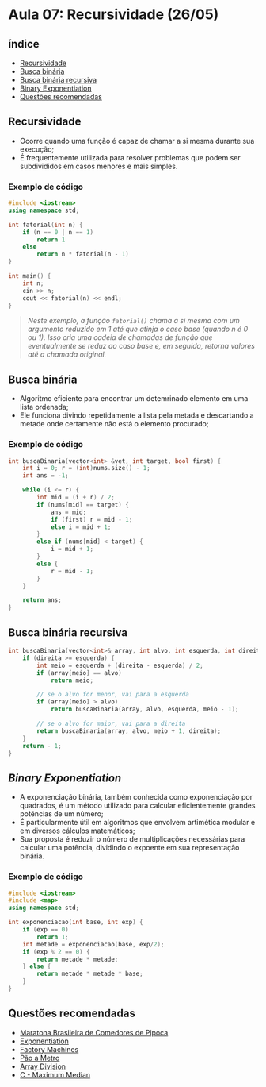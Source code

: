 # Aula 07: Recursividade (26/05)

## índice

- [Recursividade](#recursividade)
- [Busca binária](#busca-binária)
- [Busca binária recursiva](#busca-binária-recursiva)
- [Binary Exponentiation](#binary-exponentiation)
- [Questões recomendadas](#questões-recomendadas)

## Recursividade

- Ocorre quando uma função é capaz de chamar a si mesma durante sua execução;
- É frequentemente utilizada para resolver problemas que podem ser subdivididos em casos menores e mais simples.

### Exemplo de código

```cpp
#include <iostream>
using namespace std;

int fatorial(int n) {
    if (n == 0 | n == 1)
        return 1
    else
        return n * fatorial(n - 1)
}

int main() {
    int n;
    cin >> n;
    cout << fatorial(n) << endl;
}
```

> *Neste exemplo, a função `fatorial()` chama a si mesma com um argumento reduzido em 1 até que atinja o caso base (quando n é 0 ou 1). Isso cria uma cadeia de chamadas de função que eventualmente se reduz ao caso base e, em seguida, retorna valores até a chamada original.*

## Busca binária

- Algoritmo eficiente para encontrar um detemrinado elemento em uma lista ordenada;
- Ele funciona divindo repetidamente a lista pela metada e descartando a metade onde certamente não está o elemento procurado;

### Exemplo de código

```cpp
int buscaBinaria(vector<int> &vet, int target, bool first) {
    int i = 0; r = (int)nums.size() - 1;
    int ans = -1;

    while (i <= r) {
        int mid = (i + r) / 2;
        if (nums[mid] == target) {
            ans = mid;
            if (first) r = mid - 1;
            else i = mid + 1;
        }
        else if (nums[mid] < target) {
            i = mid + 1;
        }
        else {
            r = mid - 1;
        }
    }

    return ans;
}
```

## Busca binária recursiva

```cpp
int buscaBinaria(vector<int>& array, int alvo, int esquerda, int direita) {
    if (direita >= esquerda) {
        int meio = esquerda + (direita - esquerda) / 2;
        if (array[meio] == alvo)
            return meio;

        // se o alvo for menor, vai para a esquerda
        if (array[meio] > alvo)
            return buscaBinaria(array, alvo, esquerda, meio - 1);

        // se o alvo for maior, vai para a direita
        return buscaBinaria(array, alvo, meio + 1, direita);
    }
    return - 1;   
}
```

## *Binary Exponentiation*

- A exponenciação binária, também conhecida como exponenciação por quadrados, é um método utilizado para calcular eficientemente grandes potências de um número;
- É particularmente útil em algoritmos que envolvem artimética modular e em diversos cálculos matemáticos;
- Sua proposta é reduzir o número de multiplicações necessárias para calcular uma potência, dividindo o expoente em sua representação binária.

### Exemplo de código

```cpp
#include <iostream>
#include <map>
using namespace std;

int exponenciacao(int base, int exp) {
    if (exp == 0)
        return 1;
    int metade = exponenciacao(base, exp/2);
    if (exp % 2 == 0) {
        return metade * metade;
    } else {
        return metade * metade * base;
    }
}
```

## Questões recomendadas

- [Maratona Brasileira de Comedores de Pipoca](https://www.beecrowd.com.br/repository/UOJ_2973.html)
- [Exponentiation](https://cses.fi/problemset/task/1095)
- [Factory Machines](https://cses.fi/problemset/task/1620)	
- [Pão a Metro](https://neps.academy/br/exercise/605)	
- [Array Division](https://cses.fi/problemset/task/1085)	
- [C - Maximum Median](https://codeforces.com/problemset/problem/1201/C)